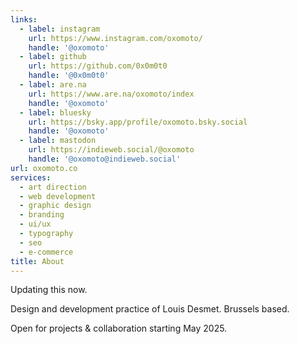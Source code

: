 ```yaml
---
links:
  - label: instagram
    url: https://www.instagram.com/oxomoto/
    handle: '@oxomoto'
  - label: github
    url: https://github.com/0x0m0t0
    handle: '@0x0m0t0'
  - label: are.na
    url: https://www.are.na/oxomoto/index
    handle: '@oxomoto'
  - label: bluesky
    url: https://bsky.app/profile/oxomoto.bsky.social
    handle: '@oxomoto'
  - label: mastodon
    url: https://indieweb.social/@oxomoto
    handle: '@oxomoto@indieweb.social'
url: oxomoto.co
services:
  - art direction
  - web development
  - graphic design
  - branding
  - ui/ux
  - typography
  - seo
  - e-commerce
title: About
---
```

Updating this now.

Design and development practice of Louis Desmet. Brussels based. 

Open for projects & collaboration starting May 2025.
